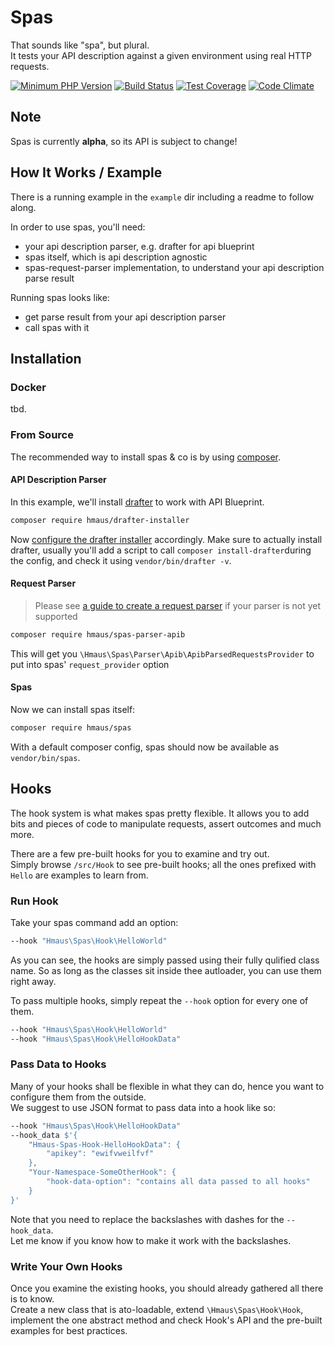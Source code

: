 # Spas
That sounds like "spa", but plural.  
It tests your API description against a given environment using real HTTP requests.

[![Minimum PHP Version](https://img.shields.io/badge/php-%3E%3D%207.0-8892BF.svg)](https://php.net/)
[![Build Status](https://travis-ci.org/hendrikmaus/spas.svg?branch=master)](https://travis-ci.org/hendrikmaus/spas)
[![Test Coverage](https://codeclimate.com/github/hendrikmaus/spas/badges/coverage.svg)](https://codeclimate.com/github/hendrikmaus/spas/coverage)
[![Code Climate](https://codeclimate.com/github/hendrikmaus/spas/badges/gpa.svg)](https://codeclimate.com/github/hendrikmaus/spas)

## Note
Spas is currently **alpha**, so its API is subject to change!

## How It Works / Example
There is a running example in the `example` dir including a readme to follow along.

In order to use spas, you'll need:
- your api description parser, e.g. drafter for api blueprint
- spas itself, which is api description agnostic
- spas-request-parser implementation, to understand your api description parse result

Running spas looks like:
- get parse result from your api description parser
- call spas with it

## Installation

### Docker
tbd.

### From Source
The recommended way to install spas & co is by using [composer](https://getcomposer.org).

#### API Description Parser
In this example, we'll install [drafter](https://github.com/apiaryio/drafter) to work with API Blueprint.

```bash
composer require hmaus/drafter-installer
```

Now [configure the drafter installer](https://github.com/hendrikmaus/drafter-installer) accordingly.
Make sure to actually install drafter, usually you'll add a script to call
`composer install-drafter`during the config, and check it using `vendor/bin/drafter -v`.  

#### Request Parser
> Please see [a guide to create a request parser](https://github.com/hendrikmaus/spas-parser) if your parser
> is not yet supported

```bash
composer require hmaus/spas-parser-apib
```

This will get you `\Hmaus\Spas\Parser\Apib\ApibParsedRequestsProvider` to put into spas' `request_provider` option

#### Spas
Now we can install spas itself:

```bash
composer require hmaus/spas
```

With a default composer config, spas should now be available as `vendor/bin/spas`.

## Hooks
The hook system is what makes spas pretty flexible. It allows you to add bits and pieces of
code to manipulate requests, assert outcomes and much more.

There are a few pre-built hooks for you to examine and try out.  
Simply browse `/src/Hook` to see pre-built hooks; all the ones prefixed with `Hello` are examples to learn from.

### Run Hook
Take your spas command add an option:

```bash
--hook "Hmaus\Spas\Hook\HelloWorld"
```

As you can see, the hooks are simply passed using their fully qulified class name. So as long as the classes
sit inside thee autloader, you can use them right away.

To pass multiple hooks, simply repeat the `--hook` option for every one of them.

```bash
--hook "Hmaus\Spas\Hook\HelloWorld"
--hook "Hmaus\Spas\Hook\HelloHookData"
```

### Pass Data to Hooks
Many of your hooks shall be flexible in what they can do, hence you want to configure them from the outside.  
We suggest to use JSON format to pass data into a hook like so:

```bash
--hook "Hmaus\Spas\Hook\HelloHookData"
--hook_data $'{
    "Hmaus-Spas-Hook-HelloHookData": {
        "apikey": "ewifvweilfvf"
    },
    "Your-Namespace-SomeOtherHook": {
        "hook-data-option": "contains all data passed to all hooks"
    }
}'
```

Note that you need to replace the backslashes with dashes for the `--hook_data`.  
Let me know if you know how to make it work with the backslashes.

### Write Your Own Hooks
Once you examine the existing hooks, you should already gathered all there is to know.  
Create a new class that is ato-loadable, extend `\Hmaus\Spas\Hook\Hook`, implement the one abstract
method and check Hook's API and the pre-built examples for best practices.
